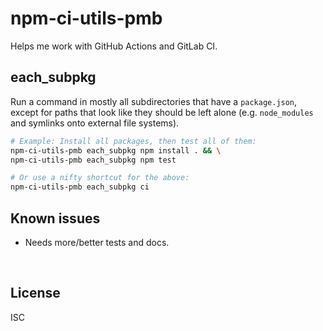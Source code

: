 ﻿
<!--#echo json="package.json" key="name" underline="=" -->
npm-ci-utils-pmb
================
<!--/#echo -->

<!--#echo json="package.json" key="description" -->
Helps me work with GitHub Actions and GitLab CI.
<!--/#echo -->



each_subpkg
-----------

Run a command in mostly all subdirectories that have a `package.json`,
except for paths that look like they should be left alone
(e.g. `node_modules` and symlinks onto external file systems).

```bash
# Example: Install all packages, then test all of them:
npm-ci-utils-pmb each_subpkg npm install . && \
npm-ci-utils-pmb each_subpkg npm test

# Or use a nifty shortcut for the above:
npm-ci-utils-pmb each_subpkg ci
```


<!--#toc stop="scan" -->



Known issues
------------

* Needs more/better tests and docs.




&nbsp;


License
-------
<!--#echo json="package.json" key=".license" -->
ISC
<!--/#echo -->
